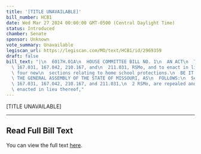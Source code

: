 ```yaml
---
title: '[TITLE UNAVAILABLE]'
bill_number: HCB1
date: Wed Mar 27 2024 00:00:00 GMT-0500 (Central Daylight Time)
status: Introduced
chamber: Senate
sponsor: Unknown
vote_summary: Unavailable
legiscan_url: https://legiscan.com/MO/text/HCB1/id/2969359
draft: false
bill_text: "|\n  6017H.01A\n  HOUSE COMMITTEE BILL NO. 1\n  AN ACT\n  To repeal sections\
  \ 167.031, 167.042, 210.167, and\n  211.031, RSMo, and to enact in lieu thereof\
  \ four new\n  sections relating to home school protections.\n  BE IT ENACTED BY\
  \ THE GENERAL ASSEMBLY OF THE STATE OF MISSOURI, AS\n  FOLLOWS:\n  Section A. Sections\
  \ 167.031, 167.042, 210.167, and 211.031,\n  2 RSMo, are repealed and four new sections\
  \ enacted in lieu thereof,"
---
```

[TITLE UNAVAILABLE]

---

## Read Full Bill Text

You can view the full text [here](https://legiscan.com/MO/text/HCB1/id/2969359).
